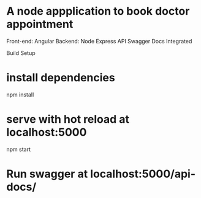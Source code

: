 # A node appplication to book doctor appointment
Front-end: Angular
Backend: Node Express API
Swagger Docs Integrated

Build Setup
# install dependencies
npm install

# serve with hot reload at localhost:5000
npm start

# Run swagger at localhost:5000/api-docs/

